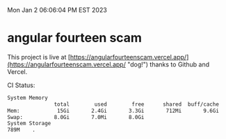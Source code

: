 Mon Jan  2 06:06:04 PM EST 2023

# angular fourteen scam


This project is live at [https://angularfourteenscam.vercel.app/](https://angularfourteenscam.vercel.app/ "dog!") thanks to Github and Vercel.

CI Status: 

```bash
System Memory
               total        used        free      shared  buff/cache   available
Mem:            15Gi       2.4Gi       3.3Gi       712Mi       9.6Gi        11Gi
Swap:          8.0Gi       7.0Mi       8.0Gi
System Storage
789M	.
```
```bash
